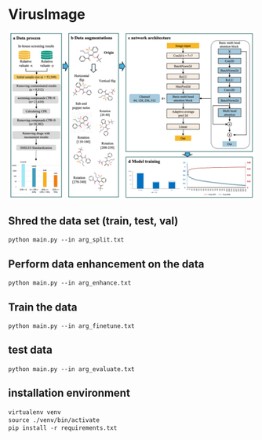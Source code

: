 # VirusImage

![architecture](./architecture.jpg "architecture")

## Shred the data set (train, test, val)
```shell
python main.py --in arg_split.txt
```

## Perform data enhancement on the data
```shell
python main.py --in arg_enhance.txt
```

## Train the data
```shell
python main.py --in arg_finetune.txt
```

## test data
```shell
python main.py --in arg_evaluate.txt
```

## installation environment
```shell
virtualenv venv
source ./venv/bin/activate
pip install -r requirements.txt
```